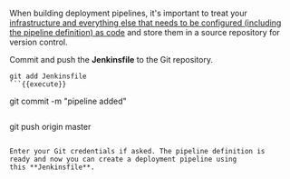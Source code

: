 When building deployment pipelines, it's important to treat your [infrastructure and everything else that needs to be configured (including the pipeline definition) as code](https://martinfowler.com/bliki/InfrastructureAsCode.html)
and store them in a source repository for version control.

Commit and push the **Jenkinsfile** to the Git repository.

```
git add Jenkinsfile
```{{execute}}

```
git commit -m "pipeline added"
```{{execute}}

```
git push origin master
```{{execute}}

Enter your Git credentials if asked. The pipeline definition is 
ready and now you can create a deployment pipeline using
this **Jenkinsfile**.
